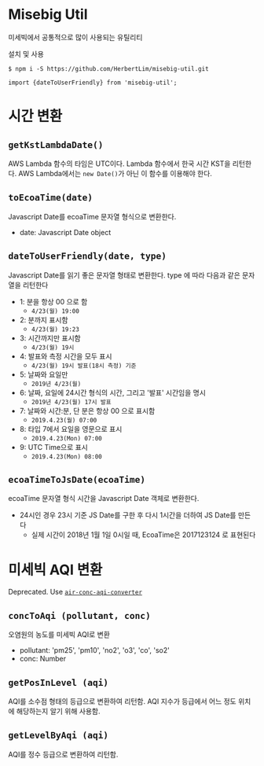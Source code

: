 # Misebig Util
미세빅에서 공통적으로 많이 사용되는 유틸리티

설치 및 사용

```
$ npm i -S https://github.com/HerbertLim/misebig-util.git

import {dateToUserFriendly} from 'misebig-util';
```

# 시간 변환
## `getKstLambdaDate()`
AWS Lambda 함수의 타임은 UTC이다. Lambda 함수에서 한국 시간 KST을 리턴한다. AWS Lambda에서는 `new Date()`가 아닌 이 함수를 이용해야 한다.

## `toEcoaTime(date)`
Javascript Date를 ecoaTime 문자열 형식으로 변환한다. 

- date: Javascript Date object

## `dateToUserFriendly(date, type)`
Javascript Date를 읽기 좋은 문자열 형태로 변환한다. type 에 따라 다음과 같은 문자열을 리턴한다

- 1: 분을 항상 00 으로 함
  - `4/23(월) 19:00`   
- 2: 분까지 표시함
  - `4/23(월) 19:23`
- 3: 시간까지만 표시함
  - `4/23(월) 19시`
- 4: 발표와 측정 시간을 모두 표시
  - `4/23(월) 19시 발표(18시 측정) 기준`
- 5: 날짜와 요일만
  - `2019년 4/23(월)`
- 6: 날짜, 요일에 24시간 형식의 시간, 그리고 '발표' 시간임을 명시
  - `2019년 4/23(월) 17시 발표`
- 7: 날짜와 시간:분, 단 분은 항상 00 으로 표시함
  - `2019.4.23(월) 07:00`
- 8: 타입 7에서 요일을 영문으로 표시
  - `2019.4.23(Mon) 07:00`
- 9: UTC Time으로 표시
  - `2019.4.23(Mon) 08:00`

## `ecoaTimeToJsDate(ecoaTime)`
ecoaTime 문자열 형식 시간을 Javascript Date 객체로 변환한다.

- 24시인 경우 23시 기준 JS Date를 구한 후 다시 1시간을 더하여 JS Date를 만든다
  - 실제 시간이 2018년 1월 1일 0시일 때, EcoaTime은 2017123124 로 표현된다

# 미세빅 AQI 변환
Deprecated. Use [`air-conc-aqi-converter`](https://github.com/HerbertLim/air-conc-aqi-converter.git)

## `concToAqi (pollutant, conc)`
오염원의 농도를 미세빅 AQI로 변환

- pollutant: 'pm25', 'pm10', 'no2', 'o3', 'co', 'so2'
- conc: Number

## `getPosInLevel (aqi)`
AQI를 소수점 형태의 등급으로 변환하여 리턴함. AQI 지수가 등급에서 어느 정도 위치에 해당하는지 알기 위해 사용함.

## `getLevelByAqi (aqi)`
AQI를 정수 등급으로 변환하여 리턴함.

